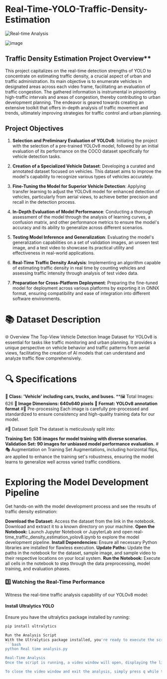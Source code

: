 # Real-Time-YOLO-Traffic-Density-Estimation

![Real-time Analysis](https://github.com/capofwesh20/Real-Time-YOLO-Traffic-Density-Estimation/assets/35642413/174b86bc-2ba7-42df-b138-2394014ed2b2)

![image](https://github.com/capofwesh20/Real-Time-YOLO-Traffic-Density-Estimation/assets/35642413/ad717cd2-7c2e-40b4-9f78-246b5623845b)

## Traffic Density Estimation Project Overview**

This project capitalizes on the real-time detection strengths of YOLO to concentrate on estimating traffic density, a crucial aspect of urban and traffic administration. Its main objective is to enumerate vehicles in designated areas across each video frame, facilitating an evaluation of traffic congestion. The gathered information is instrumental in pinpointing high-traffic intervals and areas of congestion, thereby contributing to urban development planning. The endeavor is geared towards creating an extensive toolkit that offers in-depth analysis of traffic movement and trends, ultimately improving strategies for traffic control and urban planning.

## Project Objectives

1. **Selection and Preliminary Evaluation of YOLOv8**: Initiating the project with the selection of a pre-trained YOLOv8 model, followed by an initial evaluation of its performance on the COCO dataset specifically for vehicle detection tasks.

2. **Creation of a Specialized Vehicle Dataset**: Developing a curated and annotated dataset focused on vehicles. This dataset aims to improve the model's capability to recognize various types of vehicles accurately.

3. **Fine-Tuning the Model for Superior Vehicle Detection**: Applying transfer learning to adjust the YOLOv8 model for enhanced detection of vehicles, particularly from aerial views, to achieve better precision and recall in the detection process.

4. **In-Depth Evaluation of Model Performance**: Conducting a thorough assessment of the model through the analysis of learning curves, a confusion matrix, and other performance metrics to ensure the model's accuracy and its ability to generalize across different scenarios.

5. **Testing Model Inference and Generalization**: Evaluating the model's generalization capabilities on a set of validation images, an unseen test image, and a test video to showcase its practical utility and effectiveness in real-world applications.

6. **Real-Time Traffic Density Analysis**: Implementing an algorithm capable of estimating traffic density in real time by counting vehicles and assessing traffic intensity through analysis of test video data.

7. **Preparation for Cross-Platform Deployment**: Preparing the fine-tuned model for deployment across various platforms by exporting it in ONNX format, ensuring compatibility and ease of integration into different software environments.

# 📚 Dataset Description
🌐 Overview
The Top-View Vehicle Detection Image Dataset for YOLOv8 is essential for tasks like traffic monitoring and urban planning. It provides a unique perspective on vehicle behavior and traffic patterns from aerial views, facilitating the creation of AI models that can understand and analyze traffic flow comprehensively.

# 🔍 Specifications
**🚗 Class: 'Vehicle' including cars, trucks, and buses.**
**🖼️ Total Images: 626
**📏 Image Dimensions: 640x640 pixels**
**📂 Format: YOLOv8 annotation format**
#🔄 Pre-processing
Each image is carefully pre-processed and standardized to ensure consistency and high-quality training data for our model.

#🔢 Dataset Split
The dataset is meticulously split into:

**Training Set: 536 images for model training with diverse scenarios.**
**Validation Set: 90 images for unbiased model performance evaluation.**
#🎭 Augmentation on Training Set
Augmentations, including horizontal flips, are applied to enhance the training set's robustness, ensuring the model learns to generalize well across varied traffic conditions.


# Exploring the Model Development Pipeline
Get hands-on with the model development process and see the results of traffic density estimation:

**Download the Dataset:** Access the dataset from the link in the notebook. Download and extract it to a known directory on your machine.
**Open the Notebook:** Launch Jupyter Notebook or JupyterLab and open real-time_traffic_density_estimation_yolov8.ipynb to explore the model development pipeline.
**Install Dependencies:** Ensure all necessary Python libraries are installed for flawless execution.
**Update Paths:** Update the paths in the notebook for the dataset, sample image, and sample video to their respective locations on your local system.
**Run the Notebook:** Execute all cells in the notebook to step through the data preprocessing, model training, and evaluation phases.

### 3️⃣ Watching the Real-Time Performance

Witness the real-time traffic analysis capability of our YOLOv8 model:

#### Install Ultralytics YOLO
Ensure you have the ultralytics package installed by running:
```bash
pip install ultralytics

Run the Analysis Script
With the Ultralytics package installed, you're ready to execute the script that powers the real-time traffic density estimation. Run the following command from the root directory of the project:
```bash
python Real time analysis.py

Real-Time Analysis
Once the script is running, a video window will open, displaying the live traffic analysis. This window will show the YOLOv8 model in action, detecting vehicles and estimating traffic density in real time.

To close the video window and exit the analysis, simply press q while the video window is active.


